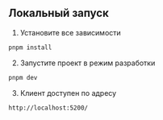 ## Локальный запуск

1. Установите все зависимости
```bash
pnpm install 
```

2. Запустите проект в режим разработки
```bash
pnpm dev
```

3. Клиент доступен по адресу 
```bash
http://localhost:5200/
```